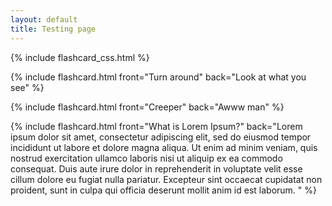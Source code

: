 ```yaml
---
layout: default
title: Testing page
---
```


{% include flashcard_css.html %}

{% include flashcard.html front="Turn around" back="Look at what you see" %}

{% include flashcard.html front="Creeper" back="Awww man" %}

{% include flashcard.html front="What is Lorem Ipsum?" back="Lorem ipsum dolor sit amet, consectetur adipiscing elit, sed do eiusmod tempor incididunt ut labore et dolore magna aliqua. Ut enim ad minim veniam, quis nostrud exercitation ullamco laboris nisi ut aliquip ex ea commodo consequat. Duis aute irure dolor in reprehenderit in voluptate velit esse cillum dolore eu fugiat nulla pariatur. Excepteur sint occaecat cupidatat non proident, sunt in culpa qui officia deserunt mollit anim id est laborum.
" %}
